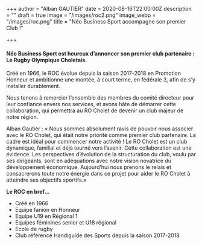 +++
author = "Alban GAUTIER"
date = 2020-08-16T22:00:00Z
description = ""
draft = true
image = "/images/roc2.png"
image_webp = "/images/roc.png"
title = "Néo Business Sport accompagne son premier Club !"

+++
#### Néo Business Sport est heureux d’annoncer son premier club partenaire : Le Rugby Olympique Choletais.

Créé en 1966, le ROC évolue depuis la saison 2017-2018 en Promotion Honneur et ambitionne une montée, à court terme, en fédérale 3, afin de s’y installer durablement.

Nous tenons à remercier l’ensemble des membres du comité directeur pour leur confiance envers nos services, et avons hâte de démarrer cette collaboration, qui permettra au RO Cholet de devenir un club majeur de notre région.

Alban Gautier : « Nous sommes absolument ravis de pouvoir nous associer avec le RO Cholet, qui était notre priorité comme premier club partenaire. La cadre est idéal pour commencer notre activité ! Le RO Cholet est un club dynamique, familial et déjà tourné vers l’avenir. Cette collaboration est une évidence. Les perspectives d’évolution de la structuration du club, voulu par ses dirigeants, sont en adéquations avec notre vision novatrice du développement économique. Aujourd’hui nous prenons le relais et consacrerons toute notre énergie dans ce projet pour aider le RO Cholet à atteindre ses objectifs sportifs.»

**Le ROC en bref…**

* Créé en 1966
* Equipe fanion en Honneur
* Equipe U19 en Régional 1
* Equipes féminines senior et U18 régional
* Ecole de rugby
* Club référencé Handiguide des Sports depuis la saison 2017-2018
